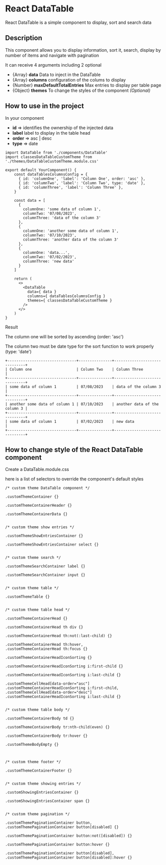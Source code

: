 # React DataTable

React DataTable is a simple component to display, sort and search data


## Description

This component allows you to display information, sort it, search, display by number of items and navigate with pagination

It can receive 4 arguments including 2 optional

- {Array} **data** Data to inject in the DataTable
- {Array} **columns** configuration of the colums to display
- {Number} **maxDefaultTotalEntries** Max entries to display per table page
- {Object} **themes** To change the styles of the component _(Optional)_


## How to use in the project

In your component

- **id** => identifies the ownership of the injected data
- **label** label to display in the table head
- **order** => asc | desc
- **type** => date

```
import DataTable from './components/DataTable'
import classesDataTableCustomTheme from './themes/DataTableCustomTheme.module.css'

export default YourComponent() {
    const dataTablesColumnsConfig = {
      { id: 'columnOne', 'label': 'Column One', order: 'asc' },
      { id: 'columnTwo', 'label': 'Column Two', type: 'date' },
      { id: 'columnThree', 'label': 'Column Three' },
    }

    const data = [
      {
        columnOne: 'some data of column 1',
        columnTwo: '07/08/2023',
        columnThree: 'data of the column 3'
      },
      {
        columnOne: 'another some data of column 1',
        columnTwo: '07/10/2023',
        columnThree: 'another data of the column 3'
      },
      {
        columnOne: 'data...',
        columnTwo: '07/02/2023',
        columnThree: 'new data'
      }
    ]

    return (
      <>
        <DataTable
          data={ data }
          columns={ dataTablesColumnsConfig }
          themes={ classesDataTableCustomTheme }
        />
      </>
    )
}
```

Result

The column one will be sorted by ascending (order: 'asc')

The column two must be date type for the sort function to work properly (type: 'date')

```
+-------------------------------+---------------+------------------------------+
| Column one                    | Column Two    | Column Three                 |
+-------------------------------+---------------+------------------------------+
| some data of column 1         | 07/08/2023    | data of the column 3         |
+-------------------------------+---------------+------------------------------+
| another some data of column 1 | 07/10/2023    | another data of the column 3 |
+-------------------------------+---------------+------------------------------+
| some data of column 1         | 07/02/2023    | new data                     |
+-------------------------------+---------------+------------------------------+
```


## How to change style of the React DataTable component

Create a DataTable.module.css

here is a list of selectors to override the component's default styles

```
/* custom theme DataTable component */

.customThemeContainer {}

.customThemeContainerHeader {}

.customThemeContainerData {}


/* custom theme show entries */

.customThemeShowEntriesContainer {}

.customThemeShowEntriesContainer select {}


/* custom theme search */

.customThemeSearchContainer label {}

.customThemeSearchContainer input {}


/* custom theme table */

.customThemeTable {}


/* custom theme table head */

.customThemeContainerHead {}

.customThemeContainerHead th div {}

.customThemeContainerHead th:not(:last-child) {}

.customThemeContainerHead th:hover,
.customThemeContainerHead th:focus {}

.customThemeContainerHeadIconSorting {}

.customThemeContainerHeadIconSorting i:first-child {}

.customThemeContainerHeadIconSorting i:last-child {}

.customThemeCellHead[data-order="asc"] .customThemeContainerHeadIconSorting i:first-child,
.customThemeCellHead[data-order="desc"] .customThemeContainerHeadIconSorting i:last-child {}


/* custom theme table body */

.customThemeContainerBody td {}

.customThemeContainerBody tr:nth-child(even) {}

.customThemeContainerBody tr:hover {}

.customThemeBodyEmpty {}



/* custom theme footer */

.customThemeContainerFooter {}


/* custom theme showing entries */

.customShowingEntriesContainer {}

.customShowingEntriesContainer span {}


/* custom theme pagination */

.customThemePaginationContainer button,
.customThemePaginationContainer button[disabled] {}

.customThemePaginationContainer button:not([disabled]) {}

.customThemePaginationContainer button:hover {}

.customThemePaginationContainer button[disabled],
.customThemePaginationContainer button[disabled]:hover {}

```